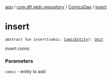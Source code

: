[app](../../index.md) / [com.dfl.xkdc.repository](../index.md) / [ComicsDao](index.md) / [insert](./insert.md)

# insert

`abstract fun insert(comic: `[`ComicEntity`](../-comic-entity/index.md)`): `[`Unit`](https://kotlinlang.org/api/latest/jvm/stdlib/kotlin/-unit/index.html)

insert comic

### Parameters

`comic` - entity to add